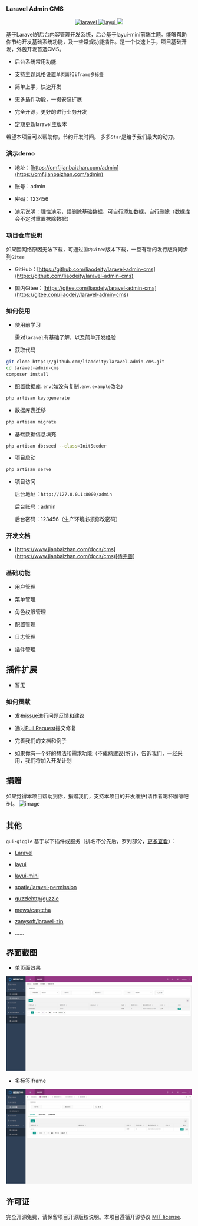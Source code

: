 
### Laravel Admin CMS

<p align="center">
  <a href="https://github.com/laravel/framework">
    <img src="https://img.shields.io/badge/laravel-8.40.0-brightgreen.svg" alt="laravel">
  </a>
  <a href="https://www.layui.com">
    <img src="https://img.shields.io/badge/layui-2.5.5-brightgreen.svg" alt="layui">
  </a>
  <img src="https://img.shields.io/badge/License-MIT-yellow.svg">
</p>

基于Laravel的后台内容管理开发系统，后台基于layui-mini前端主题。能够帮助你节约开发基础系统功能，及一些常规功能插件。是一个快速上手，项目基础开发，外包开发首选CMS。

- 后台系统常用功能

- 支持主题风格设置`单页面`和`iframe多标签`

- 简单上手，快速开发

- 更多插件功能，一键安装扩展

- 完全开源，更好的进行业务开发

- 定期更新laravel主版本

希望本项目可以帮助你，节约开发时间。 多多`Star`是给予我们最大的动力。

### 演示demo

- 地址：[https://cmf.jianbaizhan.com/admin](https://cmf.jianbaizhan.com/admin)

- 账号：admin

- 密码：123456

- 演示说明：理性演示，误删除基础数据，可自行添加数据，自行删除（数据库会不定时重置抹除数据）

### 项目仓库说明
如果因网络原因无法下载，可通过`国内Gitee`版本下载，一旦有新的发行版将同步到`Gitee`

- GitHub：[https://github.com/liaodeity/laravel-admin-cms](https://github.com/liaodeity/laravel-admin-cms)

- 国内Gitee：[https://gitee.com/liaodeiy/laravel-admin-cms](https://gitee.com/liaodeiy/laravel-admin-cms)

### 如何使用

- 使用前学习

  需对`laravel`有基础了解，以及简单开发经验

- 获取代码
```bash
git clone https://github.com/liaodeity/laravel-admin-cms.git
cd laravel-admin-cms
composer install
```
- 配置数据库`.env`(如没有复制`.env.example`改名)
```bash
php artisan key:generate
```
- 数据库表迁移
```bash
php artisan migrate
```
- 基础数据信息填充
```bash
php artisan db:seed --class=InitSeeder
```
- 项目启动
```bash
php artisan serve
```
- 项目访问

  后台地址：`http://127.0.0.1:8000/admin`
  
  后台账号：admin
  
  后台密码：123456（生产环境必须修改密码）


### 开发文档

- [https://www.jianbaizhan.com/docs/cms](https://www.jianbaizhan.com/docs/cms)[待完善]

### 基础功能

- 用户管理

- 菜单管理

- 角色权限管理

- 配置管理

- 日志管理

- 插件管理

## 插件扩展

- 暂无

### 如何贡献
 
 - 发布[issue](https://github.com/liaodeity/laravel-admin-cms/issues)进行问题反馈和建议
 
 - 通过[Pull Request](https://github.com/liaodeity/laravel-admin-cms/pulls)提交修复
 
 - 完善我们的文档和例子
 
 - 如果你有一个好的想法和需求功能（不成熟建议也行），告诉我们，一经采用，我们将加入开发计划


## 捐赠

如果觉得本项目帮助到你，捐赠我们，支持本项目的开发维护(请作者喝杯咖啡吧:coffee:)。
![image](https://www.jianbaizhan.com/home/images/donate.png)

## 其他

`gui-giggle` 基于以下插件或服务（排名不分先后，罗列部分，[更多查看](https://www.jianbaizhan.com/cms)）：

- [Laravel](https://laravel.com/)

- [layui](https://gitee.com/sentsin/layui)

- [layui-mini](https://gitee.com/zhongshaofa/layuimini)

- [spatie/laravel-permission](https://github.com/spatie/laravel-permission)

- [guzzlehttp/guzzle](https://github.com/guzzlehttp/guzzle)

- [mews/captcha](https://github.com/mews/captcha)

- [zanysoft/laravel-zip](https://github.com/zanysoft/laravel-zip)

- ......

## 界面截图
- 单页面效果

![image](public/preview/onepage.png)
  
- 多标签iframe

![image](public/preview/tab_iframe.png)

## 许可证

完全开源免费，请保留项目开源版权说明。本项目遵循开源协议 [MIT license](https://opensource.org/licenses/MIT).
